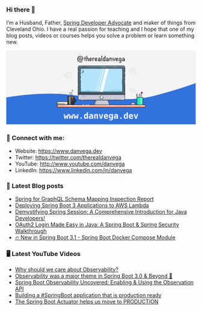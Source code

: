 ### Hi there 👋

I’m a Husband, Father, [Spring Developer Advocate](https://tanzu.vmware.com/developer/advocates/) and maker of things from Cleveland Ohio. I have a real passion for teaching and I hope that one of my blog posts, videos or courses helps you solve a problem or learn something new.

![Profile Header](./github_profile_header.png)

### 🤝 Connect with me:

- Website: https://www.danvega.dev
- Twitter: https://twitter.com/therealdanvega
- YouTube: http://www.youtube.com/danvega
- LinkedIn: https://www.linkedin.com/in/danvega

### 📝 Latest Blog posts

<!-- BLOG-POST-LIST:START -->
- [Spring for GraphQL Schema Mapping Inspection Report](https://www.danvega.dev/blog/2023/07/17/graphql-schema-mapping-inspection)
- [Deploying Spring Boot 3 Applications to AWS Lambda](https://www.danvega.dev/blog/2023/06/30/aws-lambda-spring-boot-3)
- [Demystifying Spring Session: A Comprehensive Introduction for Java Developers!](https://www.danvega.dev/blog/2023/05/03/spring-session-introduction)
- [OAuth2 Login Made Easy in Java: A Spring Boot &amp; Spring Security Walkthrough](https://www.danvega.dev/blog/2023/04/28/spring-security-oauth2-login)
- [🔥 New in Spring Boot 3.1 - Spring Boot Docker Compose Module](https://www.danvega.dev/blog/2023/04/26/spring-boot-docker-compose)
<!-- BLOG-POST-LIST:END -->

### 🖥 Latest YouTube Videos

<!-- YOUTUBE:START -->
- [Why should we care about Observability?](https://www.youtube.com/watch?v=-Rfd_h7FFB4)
- [Observability was a major theme in Spring Boot 3.0 &amp; Beyond 🚀](https://www.youtube.com/watch?v=4jcmfaJk8_g)
- [Spring Boot Observability Uncovered: Enabling &amp; Using the Observation API](https://www.youtube.com/watch?v=exRkiVLyPpc)
- [Building a #SpringBoot application that is production ready](https://www.youtube.com/watch?v=LCqIQ5YorgI)
- [The Spring Boot Actuator helps us move to PRODUCTION](https://www.youtube.com/watch?v=PLuqBHzciT4)
<!-- YOUTUBE:END -->
